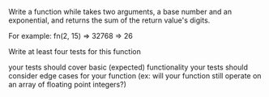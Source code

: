 Write a function while takes two arguments, a base number and an exponential, and returns the sum of the return value's digits.

For example: fn(2, 15) => 32768 => 26

Write at least four tests for this function

your tests should cover basic (expected) functionality
your tests should consider edge cases for your function (ex: will your function still operate on an array of floating point integers?)